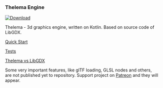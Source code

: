 ### Thelema Engine

[ ![Download](https://api.bintray.com/packages/zeganstyl/thelema-engine/thelema-lwjgl3/images/download.svg) ](https://bintray.com/zeganstyl/thelema-engine/thelema-lwjgl3/_latestVersion)

Thelema - 3d graphics engine, written on Kotlin. Based on source code of LibGDX.

[Quick Start](https://github.com/zeganstyl/thelema-engine/wiki/Quick-Start)

[Tests](https://github.com/zeganstyl/thelema-engine/tree/master/thelema-core-tests/src/main/kotlin/org/ksdfv/thelema/test)

[Thelema vs LibGDX](https://github.com/zeganstyl/thelema-engine/wiki/Thelema-vs-LibGDX)

Some very important features, like glTF loading, GLSL nodes and others, are not published yet to repository. Support project on [Patreon](https://www.patreon.com/thelema_engine) and they will appear.